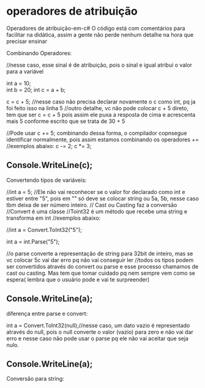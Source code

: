 # operadores de atribuição
Operadores de atribuição-em-c#
O código está com comentários para facilitar na didática, assim a gente não perde nenhum detalhe na hora que precisar ensinar 
 

Combinando Operadores:

//nesse caso, esse sinal é de atribuição, pois o sinal e igual atribui o valor para a variável

int a = 10;   
int b = 20;
int c = a + b;

c = c + 5;  //nesse caso não precisa declarar novamente o c como int, pq ja foi feito isso na linha 5
//outro detalhe, vc não pode colocar c + 5 direto, tem que ser c = c + 5 pois assim ele puxa a resposta de cima e acrescenta mais 5 conforme escrito que se trata de 30 + 5

//Pode usar c += 5; combinando dessa forma, o compilador copnsegue identificar normalmente, pois assim estamos combinando os operadores +=
//exemplos abaixo:
c -= 2;
c *= 3;

Console.WriteLine(c);           
-------------------------------------------------------------------
Convertendo tipos de variáveis:

//int a = 5;  //Ele não vai reconhecer se o valor for declarado como int e estiver entre "5", pois em "" só deve se colocar string ou 5a, 5b, nesse caso tbm deixa de ser número inteiro.
// Cast ou Casting faz a conversão
//Convert é uma classe
//Toint32 é um método que recebe uma string e transforma em int
//exemplos abaixo:

//int a = Convert.ToInt32("5");

int a = int.Parse("5"); 

//o parse converte a representação de string para 32bit de inteiro, mas se vc colocar 5c vai dar erro pq não vai conseguir ler 
//todos os tipos podem ser convertidos através do convert ou parse e esse processo chamamos de cast ou casting. Mas tem que tomar cuidado pq nem sempre vem como se espera( lembra que o usuário pode e vai te surpreender)

Console.WriteLine(a);
-------------------------------------------------------------------------
diferença entre parse e convert:

int a = Convert.ToInt32(null);//nesse caso, um dato vazio é representado através do null, pois o null converte o valor (vazio) para zero e não vai dar erro e nesse caso não pode usar o parse pq ele não vai aceitar que seja nulo.

Console.WriteLine(a);
---------------------------------------------------------------------------
Conversão para string:



